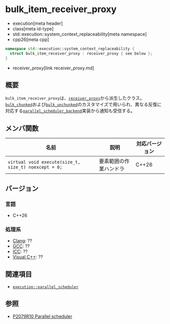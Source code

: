 # bulk_item_receiver_proxy
* execution[meta header]
* class[meta id-type]
* std::execution::system_context_replaceability[meta namespace]
* cpp26[meta cpp]

```cpp
namespace std::execution::system_context_replaceability {
  struct bulk_item_receiver_proxy : receiver_proxy { see below };
}
```
* receiver_proxy[link receiver_proxy.md]

## 概要
`bulk_item_receiver_proxy`は、[`receiver_proxy`](receiver_proxy.md)から派生したクラス。
[`bulk_chunked`](../bulk_chunked.md)および[`bulk_unchunked`](../bulk_unchunked.md)のカスタマイズで用いられ、異なる反復に対応する[`parallel_scheduler_backend`](parallel_scheduler_backend.md)実装から通知も受信する。


## メンバ関数

| 名前 | 説明 | 対応バージョン |
|------|------|----------------|
| `virtual void execute(size_t, size_t) noexcept = 0;` | 要素範囲の作業ハンドラ | C++26 |


## バージョン
### 言語
- C++26

### 処理系
- [Clang](/implementation.md#clang): ??
- [GCC](/implementation.md#gcc): ??
- [ICC](/implementation.md#icc): ??
- [Visual C++](/implementation.md#visual_cpp): ??


## 関連項目
- [`execution::parallel_scheduler`](../parallel_scheduler.md)


## 参照
- [P2079R10 Parallel scheduler](https://open-std.org/jtc1/sc22/wg21/docs/papers/2025/p2079r10.html)
